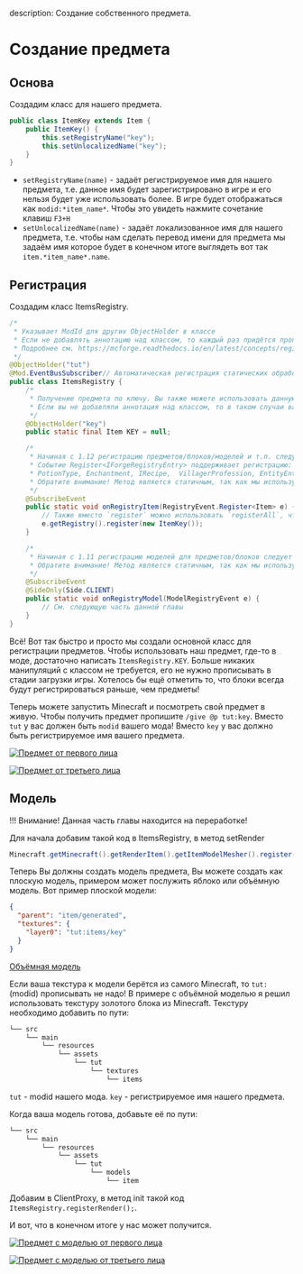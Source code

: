 description: Создание собственного предмета.

# Создание предмета

## Основа

Создадим класс для нашего предмета.

```java
public class ItemKey extends Item {
    public ItemKey() {
        this.setRegistryName("key");
        this.setUnlocalizedName("key");
    }
}
```

* `setRegistryName(name)` - задаёт регистрируемое имя для нашего предмета, т.е. данное имя будет зарегистрировано в игре и его нельзя будет уже использовать более. В игре будет отображаться как `modid:*item_name*`. Чтобы это увидеть нажмите сочетание клавиш `F3+H`
* `setUnlocalizedName(name)` - задаёт локализованное имя для нашего предмета, т.е. чтобы нам сделать перевод имени для предмета мы задаём имя которое будет в конечном итоге выглядеть вот так `item.*item_name*.name`.

## Регистрация

Создадим класс ItemsRegistry.

```java
/*
 * Указывает ModId для других ObjectHolder в классе
 * Если не добавлять аннотацию над классом, то каждый раз придётся прописывать ModId вручную.
 * Подробнее см. https://mcforge.readthedocs.io/en/latest/concepts/registries/#injecting-registry-values-into-fields
 */
@ObjectHolder("tut")
@Mod.EventBusSubscriber// Автоматическая регистрация статических обработчиков событий
public class ItemsRegistry {
    /*
     * Получение предмета по ключу. Вы также можете использовать данную аннотацию для получения ванильных предметов
     * Если вы не добавляли аннотация над классом, то в таком случаи вам нужно прописать вместо `key` -> `tut:key`
     */
    @ObjectHolder("key")
    public static final Item KEY = null;

    /*
     * Начиная с 1.12 регистрацию предметов/блоков/моделей и т.п. следует проводить в специальном событии.
     * Событие Register<IForgeRegistryEntry> поддерживает регистрацию: Block, Item, Potion, Biome, SoundEvent, 
     * PotionType, Enchantment, IRecipe,  VillagerProfession, EntityEntry.
     * Обратите внимание! Метод является статичным, так как мы используем EventBusSubscriber
     */
    @SubscribeEvent
    public static void onRegistryItem(RegistryEvent.Register<Item> e) {
        // Также вместо `register` можно использовать `registerAll`, чтобы прописать все предметы разом
        e.getRegistry().register(new ItemKey());
    }

    /*
     * Начиная с 1.11 регистрацию моделей для предметов/блоков следует проводить в специальном событии.
     * Обратите внимание! Метод является статичным, так как мы используем EventBusSubscriber
     */
    @SubscribeEvent
    @SideOnly(Side.CLIENT)
    public static void onRegistryModel(ModelRegistryEvent e) {
        // См. следующую часть данной главы
    }
}
```

Всё! Вот так быстро и просто мы создали основной класс для регистрации предметов. Чтобы использовать наш предмет,
где-то в моде, достаточно написать `ItemsRegistry.KEY`. Больше никаких манипуляций с классом не требуется,
его не нужно прописывать в стадии загрузки игры. Хотелось бы ещё отметить то, что блоки всегда будут регистрироваться раньше,
чем предметы!

Теперь можете запустить Minecraft и посмотреть свой предмет в живую. Чтобы получить предмет пропишите `/give @p tut:key`.
Вместо `tut` у вас должен быть `modid` вашего мода! Вместо `key` у вас должно быть регистрируемое имя вашего предмета.

[![Предмет от первого лица](images/face_first.png)](images/face_first.png)

[![Предмет от третьего лица](images/face_three.png)](images/face_three.png)

## Модель

!!! Внимание! 
    Данная часть главы находится на переработке!

Для начала добавим такой код в ItemsRegistry, в метод setRender
```java
Minecraft.getMinecraft().getRenderItem().getItemModelMesher().register(item, 0, new ModelResourceLocation(item.getRegistryName(), "inventory"));
```

Теперь Вы должны создать модель предмета, Вы можете создать как плоскую модель, примером может послужить яблоко или объёмную модель. Вот пример плоской модели:

```json
{
  "parent": "item/generated",
  "textures": {
    "layer0": "tut:items/key"
  }
}
```

[Объёмная модель](https://yadi.sk/d/JNFq9Y4h3KcrBv)

Если ваша текстура к модели берётся из самого Minecraft, то `tut:`(modid) прописывать не надо! В примере с объёмной моделью я решил использовать текстуру золотого блока из Minecraft. Текстуру необходимо добавить по пути:
```md
└── src    
    └── main
        └── resources
            └── assets
                └── tut
                    └── textures
                        └── items
```

`tut` - modid нашего мода.
`key` - регистрируемое имя нашего предмета.

Когда ваша модель готова, добавьте её по пути:
```md
└── src    
    └── main
        └── resources
            └── assets
                └── tut
                    └── models
                        └── item
```

Добавим в ClientProxy, в метод init такой код  `ItemsRegistry.registerRender();`.

И вот, что в конечном итоге у нас может получится.

[![Предмет с моделью от первого лица](images/model_face_first.png)](images/model_face_first.png)

[![Предмет с моделью от третьего лица](images/model_face_three.png)](images/model_face_three.png)